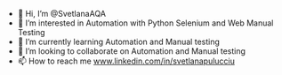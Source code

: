 - 👋 Hi, I’m @SvetlanaAQA
- 👀 I’m interested in Automation with Python Selenium and Web Manual Testing
- 🌱 I’m currently learning Automation and Manual testing
- 💞️ I’m looking to collaborate on Automation and Manual testing
- 📫 How to reach me www.linkedin.com/in/svetlanapulucciu

<!---
SvetlanaAQA/SvetlanaAQA is a ✨ special ✨ repository because its `README.md` (this file) appears on your GitHub profile.
You can click the Preview link to take a look at your changes.
--->

